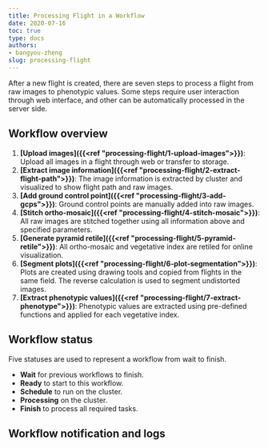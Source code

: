 ```yaml
---
title: Processing Flight in a Workflow
date: 2020-07-16
toc: true
type: docs
authors:
- bangyou-zheng
slug: processing-flight
---
```



After a new flight is created, there are seven steps to process a flight from raw images to phenotypic values. Some steps require user interaction through web interface, and other can be automatically processed in the server side. 

## Workflow overview

1. **[Upload images]({{<ref "processing-flight/1-upload-images">}})**: Upload all images in a flight through web or transfer to storage.
2. **[Extract image information]({{<ref "processing-flight/2-extract-flight-path">}})**: The image information is extracted by cluster and visualized to show flight path and raw images.
3. **[Add ground control point]({{<ref "processing-flight/3-add-gcps">}})**: Ground control points are manually added into raw images.
4. **[Stitch ortho-mosaic]({{<ref "processing-flight/4-stitch-mosaic">}})**: All raw images are stitched together using all information above and specified parameters.
5. **[Generate pyramid retile]({{<ref "processing-flight/5-pyramid-retile">}})**: All ortho-mosaic and vegetative index are retiled for online visualization.
6. **[Segment plots]({{<ref "processing-flight/6-plot-segmentation">}})**: Plots are created using drawing tools and copied from flights in the same field. The reverse calculation is used to segment undistorted images.
7. **[Extract phenotypic values]({{<ref "processing-flight/7-extract-phenotype">}})**: Phenotypic values are extracted using pre-defined functions and applied for each vegetative index.

## Workflow status

Five statuses are used to represent a workflow from wait to finish. 

* **Wait** for previous workflows to finish.
* **Ready** to start to this workflow.
* **Schedule** to run on the cluster.
* **Processing** on the cluster.
* **Finish** to process all required tasks.


## Workflow notification and logs



